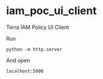 # iam_poc_ui_client
Terra IAM Policy UI Client

Run
``` 
python -m http.server
```
And open 
``` 
localhost:5000
```